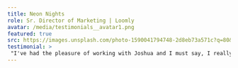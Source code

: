 ```yaml
---
title: Neon Nights
role: Sr. Director of Marketing | Loomly
avatar: /media/testimonials__avatar1.png
featured: true
src: https://images.unsplash.com/photo-1590041794748-2d8eb73a571c?q=80&w=3456&auto=format&fit=crop&ixlib=rb-4.0.3&ixid=M3wxMjA3fDB8MHxwaG90by1wYWdlfHx8fGVufDB8fHx8fA%3D%3D
testimonial: >
 "I've had the pleasure of working with Joshua and I must say, I really appreciate the all-around research that he applies to his work and how he consistently goes above and beyond in his efforts to deliver high-quality work."
---
```


